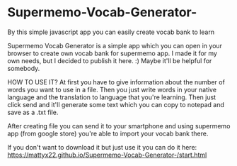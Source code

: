# Supermemo-Vocab-Generator-
By this simple javascript app you can easily create vocab bank to learn

Supermemo Vocab Generator is a simple app which you can open in your browser to create own vocab bank for supermemo app.
I made it for my own needs, but I decided to publish it here. :) Maybe it'll be helpful for somebody.

HOW TO USE IT?
At first you have to give information about the number of words you want to use in a file. 
Then you just write words in your native language and the translation to language that you're learning.
Then just click send and it'll generate some text which you can copy to notepad and save as a .txt file. 

After creating file you can send it to your smartphone and using supermemo app (from google store) you're able to import your vocab bank
there.  

If you don't want to download it but just use it you can do it here:
https://mattyx22.github.io/Supermemo-Vocab-Generator-/start.html
